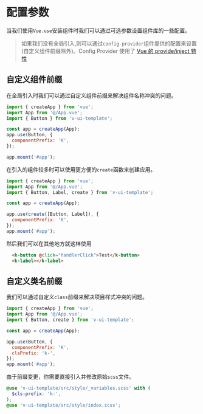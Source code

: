 # 配置参数
当我们使用`Vue.use`安装组件时我们可以通过可选参数设置组件库的一些配置。

> 如果我们没有全局引入,则可以通过`config-provider`组件提供的配置来设置(自定义组件前缀除外)。Config Provider 使用了 [Vue 的 provide/inject 特性](https://v3.vuejs.org/guide/composition-api-provide-inject.html#reactivity)

## 自定义组件前缀

在全局引入时我们可以通过自定义组件前缀来解决组件名称冲突的问题。

```js
import { createApp } from 'vue';
import App from '@/App.vue';
import { Button } from 'v-ui-template';

const app = createApp(App);
app.use(Button, {
  componentPrefix: 'K',
});

app.mount('#app');
```

在引入的组件较多时可以使用更方便的`create`函数来创建应用。

```js
import { createApp } from 'vue';
import App from '@/App.vue';
import { Button, Label, create } from 'v-ui-template';

const app = createApp(App);

app.use(create([Button, Label]), {
  componentPrefix: 'K',
});
app.mount('#app');
```

然后我们可以在其他地方就这样使用

```html
  <k-button @click="handlerClick">Test</k-button>
  <k-label></k-label>
```

## 自定义类名前缀

我们可以通过自定义`class`前缀来解决项目样式冲突的问题。

```js
import { createApp } from 'vue';
import App from '@/App.vue';
import { Button, create } from 'v-ui-template';

const app = createApp(App);

app.use(Button, {
  componentPrefix: 'K',
  clsPrefix: 'k-',
});
app.mount('#app');
```

由于前缀变更，你需要直接引入并修改原始`scss`文件。

```scss
@use 'v-ui-template/src/style/_variables.scss' with (
  $cls-prefix: 'k-',
);
@use 'v-ui-template/src/style/index.scss';
```

